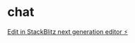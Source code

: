 # chat

[Edit in StackBlitz next generation editor ⚡️](https://stackblitz.com/~/github.com/aminebizid/chat)